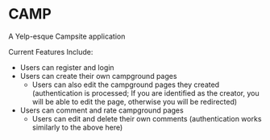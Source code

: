 # CAMP
A Yelp-esque Campsite application

Current Features Include:
- Users can register and login
- Users can create their own campground pages
  - Users can also edit the campground pages they created (authentication is processed; If you are identified as the creator,
  you will be able to edit the page, otherwise you will be redirected)
- Users can comment and rate campground pages
  - Users can edit and delete their own comments (authentication works similarly to the above here)
